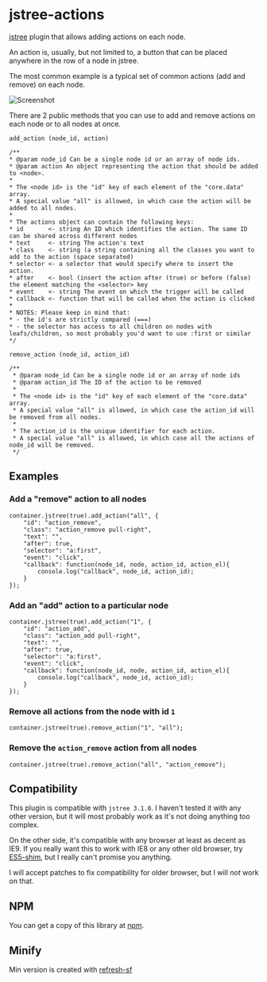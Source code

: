 # jstree-actions

[jstree](http://www.jstree.com/) plugin that allows adding actions on each node.

An action is, usually, but not limited to, a button that can be placed anywhere in the row of a node in jstree.

The most common example is a typical set of common actions (add and remove) on each node.

![Screenshot](https://github.com/alexandernst/jstree-actions/raw/master/screenshot.png)

There are 2 public methods that you can use to add and remove actions on each node or to all nodes at once.

`add_action (node_id, action)`

	/**
	* @param node_id Can be a single node id or an array of node ids.
	* @param action An object representing the action that should be added to <node>.
	*
	* The <node id> is the "id" key of each element of the "core.data" array.
	* A special value "all" is allowed, in which case the action will be added to all nodes.
	*
	* The actions object can contain the following keys:
	* id       <- string An ID which identifies the action. The same ID can be shared across different nodes
	* text     <- string The action's text
	* class    <- string (a string containing all the classes you want to add to the action (space separated)
	* selector <- a selector that would specify where to insert the action.
	* after    <- bool (insert the action after (true) or before (false) the element matching the <selector> key
	* event    <- string The event on which the trigger will be called
	* callback <- function that will be called when the action is clicked
	*
	* NOTES: Please keep in mind that:
	* - the id's are strictly compared (===)
	* - the selector has access to all children on nodes with leafs/children, so most probably you'd want to use :first or similar
	*/

`remove_action (node_id, action_id)`

	/**
	 * @param node_id Can be a single node id or an array of node ids
	 * @param action_id The ID of the action to be removed
	 *
	 * The <node id> is the "id" key of each element of the "core.data" array.
	 * A special value "all" is allowed, in which case the action_id will be removed from all nodes.
	 *
	 * The action_id is the unique identifier for each action.
	 * A special value "all" is allowed, in which case all the actions of node_id will be removed.
	 */

## Examples

### Add a "remove" action to all nodes

	container.jstree(true).add_action("all", {
		"id": "action_remove",
		"class": "action_remove pull-right",
		"text": "",
		"after": true,
		"selector": "a:first",
		"event": "click",
		"callback": function(node_id, node, action_id, action_el){
			console.log("callback", node_id, action_id);
		}
	});

### Add an "add" action to a particular node

	container.jstree(true).add_action("1", {
		"id": "action_add",
		"class": "action_add pull-right",
		"text": "",
		"after": true,
		"selector": "a:first",
		"event": "click",
		"callback": function(node_id, node, action_id, action_el){
			console.log("callback", node_id, action_id);
		}
	});

### Remove all actions from the node with id `1`

	container.jstree(true).remove_action("1", "all");
	
### Remove the `action_remove` action from all nodes
	
	container.jstree(true).remove_action("all", "action_remove");
	
## Compatibility

This  plugin is compatible with `jstree 3.1.0`. I haven't tested it with
any other version, but it will most probably work as it's not doing anything
too complex.

On  the other side, it's compatible with any browser at least as decent as IE9.
If you really want this to work with IE8 or any other old browser, try [ES5-shim](https://github.com/es-shims/es5-shim),
but I really can't promise you anything.

I will accept patches to fix compatibility for older browser, but I will *not*
work on that.
	
## NPM

You can get a copy of this library at [npm](https://www.npmjs.com/package/jstree-actions).

## Minify

Min version is created with [refresh-sf](http://refresh-sf.com/)
